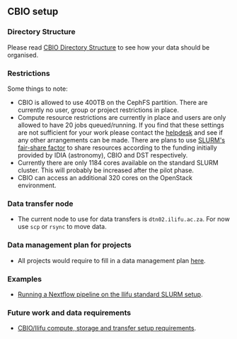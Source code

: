 ## CBIO setup

### Directory Structure

Please read [CBIO Directory Structure](/data/data_management#CBIO-directory-structure) to see how your data should be organised.

### Restrictions

Some things to note:
* CBIO is allowed to use 400TB on the CephFS partition. There are currently no user, group or project restrictions in place.
* Compute resource restrictions are currently in place and users are only allowed to have 20 jobs queued/running. If you find that these settings are not sufficient for your work please contact the [helpdesk](https://ilifu.freshdesk.com/support/home) and see if any other arrangements can be made. There are plans to use [SLURM's fair-share factor](https://slurm.schedmd.com/priority_multifactor.html#fairshare) to share resources according to the funding initially provided by IDIA (astronomy), CBIO and DST respectively.
* Currently there are only 1184 cores available on the standard SLURM cluster. This will probably be increased after the pilot phase.
* CBIO can access an additional 320 cores on the OpenStack environment.

### Data transfer node
* The current node to use for data transfers is `dtn02.ilifu.ac.za`. For now use `scp` or `rsync` to move data.

### Data management plan for projects
* All projects would require to fill in a data management plan [here](https://forms.gle/RMJuj5xJdfFRR6CZ8).

### Examples
* [Running a Nextflow pipeline on the Ilifu standard SLURM setup](https://github.com/grbot/run-fastqc/tree/ilifu).

### Future work and data requirements
* [CBIO/Ilifu compute, storage and transfer setup requirements](http://web.cbio.uct.ac.za/~gerrit/slides/CBIO-Ilifu-compute-storage-and-transfer-setup.pdf).